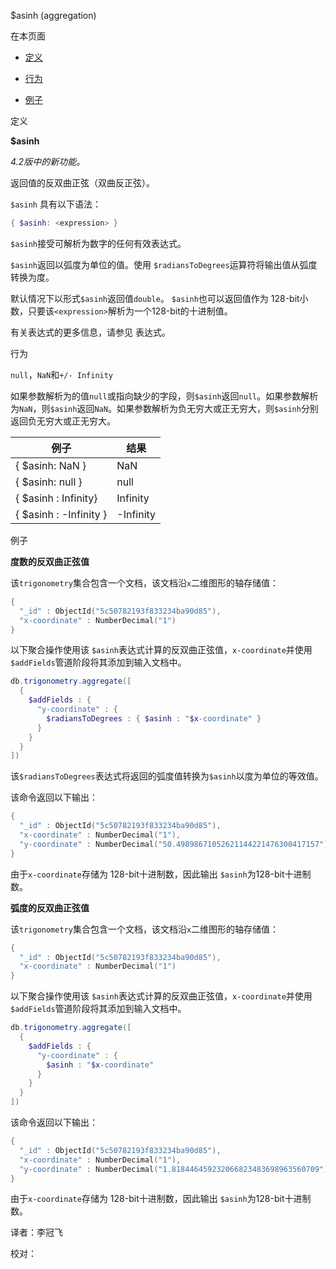  [ ]()$asinh (aggregation)

[]()

在本页面

*   [定义](definition)

*   [行为](behavior)

*   [例子](examples)

 <span id="definition">定义</span>

**$asinh**

*4.2版中的新功能。*

返回值的反双曲正弦（双曲反正弦）。

`$asinh` 具有以下语法：

```powershell
{ $asinh: <expression> }
```

`$asinh`接受可解析为数字的任何有效表达式。

`$asinh`返回以弧度为单位的值。使用 `$radiansToDegrees`运算符将输出值从弧度转换为度。

默认情况下以形式`$asinh`返回值`double`。 `$asinh`也可以返回值作为 128-bit小数，只要该`<expression>`解析为一个128-bit的十进制值。

有关表达式的更多信息，请参见 表达式。

 <span id="behavior">行为</span>

 `null`，`NaN`和`+/- Infinity`

如果参数解析为的值`null`或指向缺少的字段，则`$asinh`返回`null`。如果参数解析为`NaN`，则`$asinh`返回`NaN`。如果参数解析为负无穷大或正无穷大，则`$asinh`分别返回负无穷大或正无穷大。

| 例子                   | 结果      |
| ---------------------- | --------- |
| { $asinh: NaN }        | NaN       |
| { $asinh: null }       | null      |
| { $asinh : Infinity}   | Infinity  |
| { $asinh : -Infinity } | -Infinity |

 <span id="examples">例子</span>

**度数的反双曲正弦值**

该`trigonometry`集合包含一个文档，该文档沿`x`二维图形的轴存储值：

```powershell
{
  "_id" : ObjectId("5c50782193f833234ba90d85"),
  "x-coordinate" : NumberDecimal("1")
}
```

以下聚合操作使用该 `$asinh`表达式计算的反双曲正弦值，`x-coordinate`并使用`$addFields`管道阶段将其添加到输入文档中。

```powershell
db.trigonometry.aggregate([
  {
    $addFields : {
      "y-coordinate" : {
        $radiansToDegrees : { $asinh : "$x-coordinate" }
      }
    }
  }
])
```

该`$radiansToDegrees`表达式将返回的弧度值转换为`$asinh`以度为单位的等效值。

该命令返回以下输出：

```powershell
{
  "_id" : ObjectId("5c50782193f833234ba90d85"),
  "x-coordinate" : NumberDecimal("1"),
  "y-coordinate" : NumberDecimal("50.49898671052621144221476300417157")
}
```

由于`x-coordinate`存储为 128-bit十进制数，因此输出 `$asinh`为128-bit十进制数。

**弧度的反双曲正弦值**

该`trigonometry`集合包含一个文档，该文档沿`x`二维图形的轴存储值：

```powershell
{
  "_id" : ObjectId("5c50782193f833234ba90d85"),
  "x-coordinate" : NumberDecimal("1")
}
```

以下聚合操作使用该 `$asinh`表达式计算的反双曲正弦值，`x-coordinate`并使用`$addFields`管道阶段将其添加到输入文档中。

```powershell
db.trigonometry.aggregate([
  {
    $addFields : {
      "y-coordinate" : {
        $asinh : "$x-coordinate"
      }
    }
  }
])
```

该命令返回以下输出：

```powershell
{
  "_id" : ObjectId("5c50782193f833234ba90d85"),
  "x-coordinate" : NumberDecimal("1"),
  "y-coordinate" : NumberDecimal("1.818446459232066823483698963560709")
}
```

由于`x-coordinate`存储为 128-bit十进制数，因此输出 `$asinh`为128-bit十进制数。



译者：李冠飞

校对：